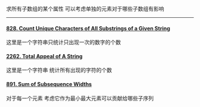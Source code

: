
求所有子数组的某个属性 可以考虑单独的元素对于哪些子数组有影响

-----
#### [828. Count Unique Characters of All Substrings of a Given String](https://leetcode.cn/problems/count-unique-characters-of-all-substrings-of-a-given-string/)
这里是一个字符串只统计只出现一次的数字的个数

#### [2262. Total Appeal of A String](https://leetcode.cn/problems/total-appeal-of-a-string/)
这里是一个字符串 统计所有出现的字符的个数

#### [891. Sum of Subsequence Widths](https://leetcode.cn/problems/sum-of-subsequence-widths/)
对于每一个元素 考虑它作为最小最大元素可以贡献给哪些子序列
<!--stackedit_data:
eyJoaXN0b3J5IjpbLTEwMDI2MjUwNTNdfQ==
-->